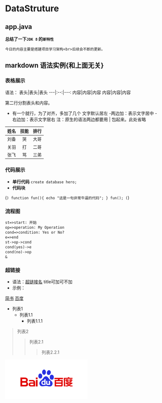 DataStruture
====
## app.java
**总结了一下`JDK 8` 的`新特性`**
    
    今日的内容主要是搭建项目学习架构<br>后续会不断的更新。
    

## markdown 语法实例{和上面无关}

### 表格展示

语法：
表头|表头|表头
---|:--:|---:
内容|内容|内容
内容|内容|内容

第二行分割表头和内容。
- 有一个就行，为了对齐，多加了几个
文字默认居左
-两边加：表示文字居中
-右边加：表示文字居右
注：原生的语法两边都要用 | 包起来。此处省略

姓名|技能|排行
--|:--:|--:
刘备|哭|大哥
关羽|打|二哥
张飞|骂|三弟

### 代码展示
* **单行代码**
`create database hero;`
* **代码块**

(```)
    function fun(){
         echo "这是一句非常牛逼的代码";
    }
    fun();
(```)

### 流程图

```flow
st=>start: 开始
op=>operation: My Operation
cond=>condition: Yes or No?
e=>end
st->op->cond
cond(yes)->e
cond(no)->op
&
```

### 超链接
* 语法：[超链接名](超链接地址 "超链接title") title可加可不加
* 示例：

[简书](http://jianshu.com)
[百度](http://baidu.com)

* 列表1
  * 列表1.1
    * 列表1.1.1
> 列表2
>> 列表2.1
>>> 列表2.2.1


![百度](https://github.com/pekeyliu/AboutArchitecture/blob/master/DataStructure/baidu.gif) 

